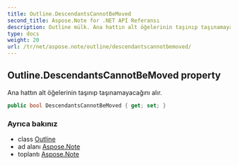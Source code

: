 ```yaml
---
title: Outline.DescendantsCannotBeMoved
second_title: Aspose.Note for .NET API Referansı
description: Outline mülk. Ana hattın alt öğelerinin taşınıp taşınamayacağını alır.
type: docs
weight: 20
url: /tr/net/aspose.note/outline/descendantscannotbemoved/
---
```

## Outline.DescendantsCannotBeMoved property

Ana hattın alt öğelerinin taşınıp taşınamayacağını alır.

```csharp
public bool DescendantsCannotBeMoved { get; set; }
```

### Ayrıca bakınız

* class [Outline](../)
* ad alanı [Aspose.Note](../../outline/)
* toplantı [Aspose.Note](../../../)


